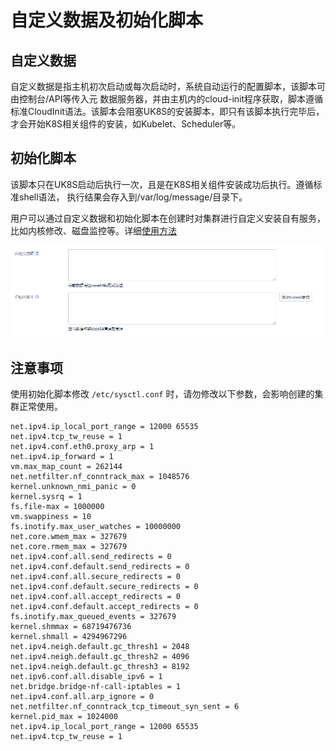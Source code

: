 # 自定义数据及初始化脚本

## 自定义数据

自定义数据是指主机初次启动或每次启动时，系统自动运行的配置脚本，该脚本可由控制台/API等传入元 数据服务器，并由主机内的cloud-init程序获取，脚本遵循标准CloudInit语法。该脚本会阻塞UK8S的安装脚本，即只有该脚本执行完毕后，才会开始K8S相关组件的安装，如Kubelet、Scheduler等。

## 初始化脚本

该脚本只在UK8S启动后执行一次，且是在K8S相关组件安装成功后执行。遵循标准shell语法， 执行结果会存入到/var/log/message/目录下。

用户可以通过自定义数据和初始化脚本在创建时对集群进行自定义安装自有服务，比如内核修改、磁盘监控等。详细[使用方法](https://docs.ucloud.cn/uhost/guide/metadata/userdata)

![](../images/administercluster/cloud_init.png)


## 注意事项

使用初始化脚本修改 `/etc/sysctl.conf` 时，请勿修改以下参数，会影响创建的集群正常使用。

```
net.ipv4.ip_local_port_range = 12000 65535
net.ipv4.tcp_tw_reuse = 1
net.ipv4.conf.eth0.proxy_arp = 1
net.ipv4.ip_forward = 1
vm.max_map_count = 262144
net.netfilter.nf_conntrack_max = 1048576
kernel.unknown_nmi_panic = 0
kernel.sysrq = 1
fs.file-max = 1000000
vm.swappiness = 10
fs.inotify.max_user_watches = 10000000
net.core.wmem_max = 327679
net.core.rmem_max = 327679
net.ipv4.conf.all.send_redirects = 0
net.ipv4.conf.default.send_redirects = 0
net.ipv4.conf.all.secure_redirects = 0
net.ipv4.conf.default.secure_redirects = 0
net.ipv4.conf.all.accept_redirects = 0
net.ipv4.conf.default.accept_redirects = 0
fs.inotify.max_queued_events = 327679
kernel.shmmax = 68719476736
kernel.shmall = 4294967296
net.ipv4.neigh.default.gc_thresh1 = 2048
net.ipv4.neigh.default.gc_thresh2 = 4096
net.ipv4.neigh.default.gc_thresh3 = 8192
net.ipv6.conf.all.disable_ipv6 = 1
net.bridge.bridge-nf-call-iptables = 1
net.ipv4.conf.all.arp_ignore = 0
net.netfilter.nf_conntrack_tcp_timeout_syn_sent = 6
kernel.pid_max = 1024000
net.ipv4.ip_local_port_range = 12000 65535
net.ipv4.tcp_tw_reuse = 1
```